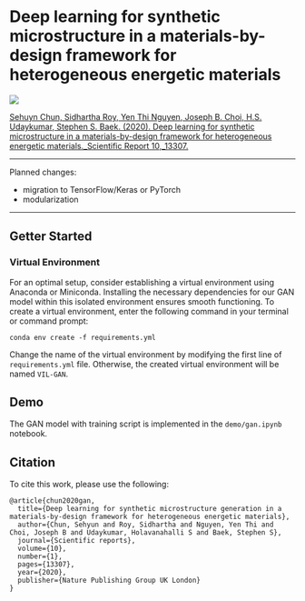 # Deep learning for synthetic microstructure in a materials-by-design framework for heterogeneous energetic materials
<a href="https://arxiv.org/abs/2004.04814"><img src="https://img.shields.io/badge/cond.mat-arXiv%3A2004.04814-B31B1B.svg"></a>

[Sehuyn Chun, Sidhartha Roy, Yen Thi Nguyen, Joseph B. Choi, H.S. Udaykumar, Stephen S. Baek. (2020). Deep learning for synthetic microstructure in a materials-by-design framework for heterogeneous energetic materials._Scientific Report 10,_13307.](https://www.nature.com/articles/s41598-020-70149-0)

--- 
Planned changes: 
- migration to TensorFlow/Keras or PyTorch
- modularization
--- 

## Getter Started

### Virtual Environment

For an optimal setup, consider establishing a virtual environment using Anaconda or Miniconda. Installing the necessary dependencies for our GAN model within this isolated environment ensures smooth functioning. To create a virtual environment, enter the following command in your terminal or command prompt:

```
conda env create -f requirements.yml
```

Change the name of the virtual environment by modifying the first line of `requirements.yml` file. Otherwise, the created virtual environment will be named `VIL-GAN`. 


## Demo
The GAN model with training script is implemented in the `demo/gan.ipynb` notebook.


## Citation
To cite this work, please use the following: 
```
@article{chun2020gan,
  title={Deep learning for synthetic microstructure generation in a materials-by-design framework for heterogeneous energetic materials},
  author={Chun, Sehyun and Roy, Sidhartha and Nguyen, Yen Thi and Choi, Joseph B and Udaykumar, Holavanahalli S and Baek, Stephen S},
  journal={Scientific reports},
  volume={10},
  number={1},
  pages={13307},
  year={2020},
  publisher={Nature Publishing Group UK London}
}
```


